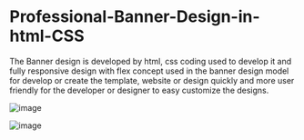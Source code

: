 # Professional-Banner-Design-in-html-CSS
The Banner design is developed by html, css coding used to develop it and fully responsive design with flex concept used in the banner design model for develop or create the template, website or design quickly and more user friendly for the developer or designer to easy customize the designs.

![image](https://github.com/sivaraj47/Professional-Banner-Design-in-html-CSS/assets/9676262/3657eb9c-bb75-463a-8151-44c64f927144)

![image](https://github.com/sivaraj47/Professional-Banner-Design-in-html-CSS/assets/9676262/9f355658-15d7-4db8-b660-a8b97e753dff)

